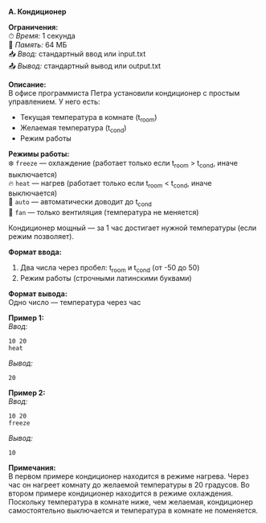 ****A. Кондиционер****

**Ограничения:**  
⏱ *Время:* 1 секунда  
💾 *Память:* 64 МБ  
📥 *Ввод:* стандартный ввод или input.txt  
📤 *Вывод:* стандартный вывод или output.txt  

**Описание:**  
В офисе программиста Петра установили кондиционер с простым управлением. У него есть:  
- Текущая температура в комнате (t<sub>room</sub>)  
- Желаемая температура (t<sub>cond</sub>)  
- Режим работы  

**Режимы работы:**  
❄️ `freeze` — охлаждение (работает только если t<sub>room</sub> > t<sub>cond</sub>, иначе выключается)  
🔥 `heat` — нагрев (работает только если t<sub>room</sub> < t<sub>cond</sub>, иначе выключается)  
🤖 `auto` — автоматически доводит до t<sub>cond</sub>  
💨 `fan` — только вентиляция (температура не меняется)  

Кондиционер мощный — за 1 час достигает нужной температуры (если режим позволяет).  

**Формат ввода:**  
1. Два числа через пробел: t<sub>room</sub> и t<sub>cond</sub> (от -50 до 50)  
2. Режим работы (строчными латинскими буквами)  

**Формат вывода:**  
Одно число — температура через час  

**Пример 1:**  
*Ввод:*  
```
10 20
heat
```  
*Вывод:*  
```
20
```  

**Пример 2:**  
*Ввод:*  
```
10 20
freeze
```  
*Вывод:*  
```
10
```  

**Примечания:**  
В первом примере кондиционер находится в режиме нагрева. Через час он нагреет комнату до желаемой температуры в 20 градусов.
Во втором примере кондиционер находится в режиме охлаждения. Поскольку температура в комнате ниже, чем желаемая, кондиционер самостоятельно выключается и температура в комнате не поменяется.
